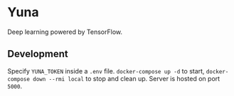 # Yuna
Deep learning powered by TensorFlow.

## Development
Specify `YUNA_TOKEN` inside a `.env` file.
`docker-compose up -d` to start, `docker-compose down --rmi local` to stop and clean up.
Server is hosted on port `5000`.
